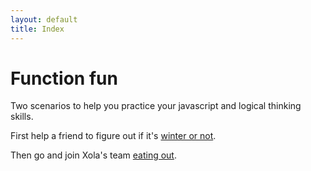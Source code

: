 ```yaml
---
layout: default
title: Index
---
```


# Function fun

Two scenarios to help you practice your javascript and logical thinking skills.

First help a friend to figure out if it's [winter or not](winter.md).

Then go and join Xola's team [eating out](eating_out.md).
